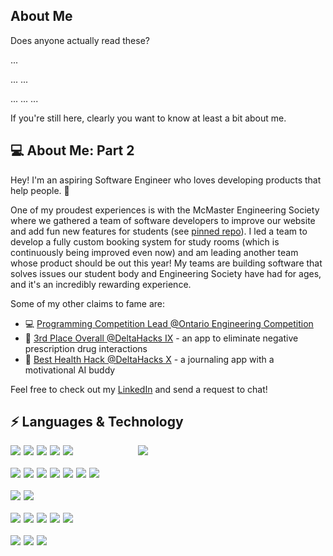 ## About Me
Does anyone actually read these?

...

...
...

...
...
...

If you're still here, clearly you want to know at least a bit about me.

## :computer: About Me: Part 2
Hey! I'm an aspiring Software Engineer who loves developing products that help people. :wave:

One of my proudest experiences is with the McMaster Engineering Society where we gathered a team of software developers to improve our website and add fun new features for students (see [pinned repo](https://github.com/McMaster-Engineering-Society/MES-Website-App-Router)). I led a team to develop a fully custom booking system for study rooms (which is continuously being improved even now) and am leading another team whose product should be out this year! My teams are building software that solves issues our student body and Engineering Society have had for ages, and it's an incredibly rewarding experience.

Some of my other claims to fame are:
- :computer: [Programming Competition Lead @Ontario Engineering Competition](https://www.linkedin.com/posts/kyle-hagerman-se_what-a-weekend-at-the-ontario-engineering-activity-7296954533425917952-uope?utm_source=share&utm_medium=member_desktop&rcm=ACoAADfaWEcBdC0j1c09zJFNEe2KwpuIz95fElU)
- :3rd_place_medal: [3rd Place Overall @DeltaHacks IX](https://github.com/HagOrMan/Medisafe) - an app to eliminate negative prescription drug interactions
- :seedling: [Best Health Hack @DeltaHacks X](https://github.com/HagOrMan/DinoMind) - a journaling app with a motivational AI buddy

Feel free to check out my [LinkedIn](https://www.linkedin.com/in/kyle-hagerman-se/) and send a request to chat!

## ⚡ Languages & Technology
<div style="display: flex; justify-content: space-between; align-items: flex-start;">
    <!-- Left Column (Icons) -->
    <div style="flex-grow: 1; flex-wrap: wrap; display: flex; flex-direction: column; gap: 20px;">
        <div style="display: flex; gap: 5px; flex-wrap: wrap;">
            <img src="https://img.shields.io/badge/JavaScript-F7DF1E?style=for-the-badge&logo=javascript&logoColor=black" />
            <img src="https://img.shields.io/badge/TypeScript-3178C6?style=for-the-badge&logo=typescript&logoColor=white" />
            <img src="https://img.shields.io/badge/React-61DAFB?style=for-the-badge&logo=react&logoColor=white" />
            <img src="https://img.shields.io/badge/Next.js-000000?style=for-the-badge&logo=nextdotjs&logoColor=white" />
            <img src="https://img.shields.io/badge/Angular-DD0031?style=for-the-badge&logo=angular&logoColor=white" />
        </div>
        <div style="display: flex; gap: 5px; flex-wrap: wrap;">
            <img src="https://img.shields.io/badge/Node.js-43853D?style=for-the-badge&logo=nodedotjs&logoColor=white" />
            <img src="https://img.shields.io/badge/Express.js-404D59?style=for-the-badge&logo=express&logoColor=white" />
            <img src="https://img.shields.io/badge/Python-3776AB?style=for-the-badge&logo=python&logoColor=white" />
            <img src="https://img.shields.io/badge/Java-007396?style=for-the-badge" />
            <img src="https://img.shields.io/badge/C%23-239120?style=for-the-badge" />
            <img src="https://img.shields.io/badge/Selenium-43B02A?style=for-the-badge&logo=selenium&logoColor=white" />
            <img src="https://img.shields.io/badge/Playwright-37535f?style=for-the-badge" />
        </div>
        <div style="display: flex; gap: 5px; flex-wrap: wrap;">
            <img src="https://img.shields.io/badge/AI-008080?style=for-the-badge&logo=openai&logoColor=white" />
            <img src="https://img.shields.io/badge/Machine%20Learning-FF6F00?style=for-the-badge&logo=tensorflow&logoColor=white" />
        </div>
        <div style="display: flex; gap: 5px; flex-wrap: wrap;">
            <img src="https://img.shields.io/badge/SQL-4479A1?style=for-the-badge&logo=sqlite&logoColor=white" />
            <img src="https://img.shields.io/badge/MongoDB-47A248?style=for-the-badge&logo=mongodb&logoColor=white" />
            <img src="https://img.shields.io/badge/Microsoft%20Azure-0089D6?style=for-the-badge" />
            <img src="https://img.shields.io/badge/Google%20Cloud-4285F4?style=for-the-badge&logo=googlecloud&logoColor=white" />
            <img src="https://img.shields.io/badge/Docker-2496ED?style=for-the-badge&logo=docker&logoColor=white" />
        </div>
        <div style="display: flex; gap: 5px; flex-wrap: wrap;">
            <img src="https://img.shields.io/badge/HTML5-E34F26?style=for-the-badge&logo=html5&logoColor=white" />
            <img src="https://img.shields.io/badge/CSS3-1572B6?style=for-the-badge&logo=css3&logoColor=white" />
            <img src="https://img.shields.io/badge/Tailwind_CSS-06B6D4?style=for-the-badge&logo=tailwind-css&logoColor=white" />
        </div>
    </div>
    <!-- Right Column (GitHub Stats) -->
    <div style="min-width: 300px; max-width: 80%; flex-grow: 1; flex-shrink: 0; justify-content: center; align-items: center;">
        <img style="padding-bottom: 20px;" src="https://github-readme-stats.vercel.app/api/top-langs/?username=HagOrMan&layout=donut-vertical&border_radius=7&langs_count=6&cache_seconds=1800" />
    </div>
</div>

